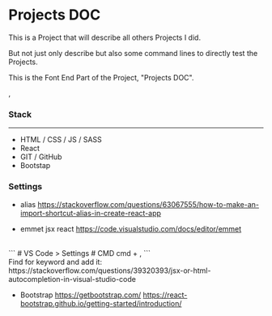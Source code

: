 # Projects DOC

This is a Project that will describe all others Projects I did.

But not just only describe but also some command lines to directly test the Projects.

This is the Font End Part of the Project, "Projects DOC".

,
### Stack
---

- HTML / CSS / JS / SASS
- React
- GIT / GitHub
- Bootstap

### Settings

- alias
https://stackoverflow.com/questions/63067555/how-to-make-an-import-shortcut-alias-in-create-react-app

- emmet jsx react
https://code.visualstudio.com/docs/editor/emmet
<br>
```
# VS Code > Settings
# CMD
cmd + ,
```
<br>
Find for keyword and add it: 
https://stackoverflow.com/questions/39320393/jsx-or-html-autocompletion-in-visual-studio-code

- Bootstrap
https://getbootstrap.com/
https://react-bootstrap.github.io/getting-started/introduction/
